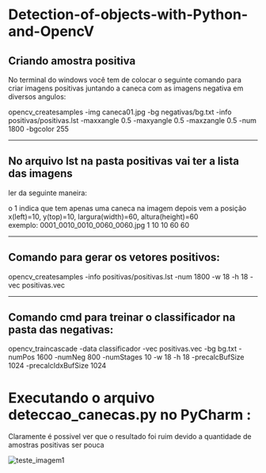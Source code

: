 # Detection-of-objects-with-Python-and-OpencV

## Criando amostra positiva

No terminal do windows você tem de colocar o seguinte comando para criar imagens positivas juntando a caneca com as imagens negativa em diversos angulos:


opencv_createsamples -img caneca01.jpg -bg negativas/bg.txt -info positivas/positivas.lst -maxxangle 0.5 -maxyangle 0.5 -maxzangle 0.5 -num 1800
-bgcolor 255


********************************************************************
## No arquivo lst na pasta positivas vai ter  a lista das imagens
ler da seguinte maneira:

o 1 indica que tem apenas uma caneca na imagem
depois vem a posição x(left)=10, y(top)=10, largura(width)=60, altura(height)=60                            
exemplo:
0001_0010_0010_0060_0060.jpg 1 10 10 60 60


********************************************************************
## Comando para gerar os vetores positivos:

opencv_createsamples -info positivas/positivas.lst -num 1800 -w 18 -h 18 -vec positivas.vec

*******************************************************************

## Comando cmd para treinar o classificador na pasta das negativas:


opencv_traincascade -data classificador -vec positivas.vec -bg bg.txt -numPos 1600 -numNeg 800 -numStages 10 -w 18 -h 18 -precalcBufSize 1024 -precalcIdxBufSize 1024

# Executando o arquivo deteccao_canecas.py no PyCharm :
Claramente é possivel ver que o resultado foi ruim devido a quantidade de amostras positivas ser pouca

![teste_imagem1](https://user-images.githubusercontent.com/9831514/91506510-a47c9800-e8a8-11ea-982d-2fab80938e94.png)



